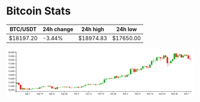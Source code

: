 # Bitcoin Stats

BTC/USDT|24h change|24h high|24h low|
|---|---|---|---|
|$18197.20|-3.44%|$18974.83|$17650.00|

<img src="./chart.svg">
